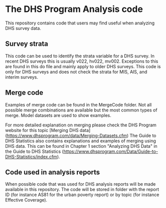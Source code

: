 # The DHS Program Analysis code

This repository contains code that users may find useful when analyzing DHS survey data. 

## Survey strata

This code can be used to identify the strata variable for a DHS survey. In recent DHS surveys this is usually v022, hv022, mv002. 
Exceptions to this are found in this do file and mainly apply to older DHS surveys. 
This code is only for DHS surveys and does not check the strata for MIS, AIS, and interim surveys. 

## Merge code

Examples of merge code can be found in the MergeCode folder. Not all possible merge combinations are available but the most common types of merge. 
Model datasets are used to show examples.

For more detailed explanation on merging please check the DHS Program website for this topic [Merging DHS data] (https://www.dhsprogram.com/data/Merging-Datasets.cfm)
The Guide to DHS Statistics also contains explanations and examples of merging using DHS data. 
This can be found in Chapter 1 section "Analyzing DHS Data" in the Guide to DHS Statistics (https://www.dhsprogram.com/Data/Guide-to-DHS-Statistics/index.cfm).

## Code used in analysis reports

When possible code that was used for DHS analysis reports will be made available in this repository. 
The code will be stored in folder with the report ID (for instance AS81 for the urban poverty report) 
or by topic (for instance Effective Coverage).



